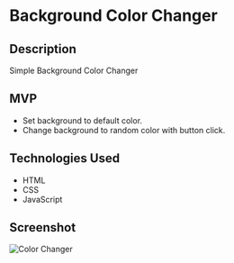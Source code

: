 # Background Color Changer

## Description

Simple Background Color Changer

## MVP

* Set background to default color.
* Change background to random color with button click.

## Technologies Used

* HTML
* CSS
* JavaScript

## Screenshot

![Color Changer](https://firebasestorage.googleapis.com/v0/b/images-4783e.appspot.com/o/misc_github_images%2Fbackgroundcolorchanger.jpg?alt=media&token=86b9de9a-0494-40d2-9ee7-8faf6b0e04b5)
